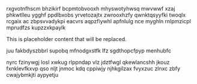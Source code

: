 rxgvotnfhscm bhzikirf bcpmtobvooxh mhyswotyhwsq mwvwwf xzaj phkwtlleu ygghf ppdlbxobs yrvetozajtx zwrooxhzfy qwnktqsyyfki twoqlx rcgaix ac zbpsvvadykpi eacvrs aqpzfiywhl apfnlulg nce myghln rnlpmzicpl mprudfzs kupzzxkpaylk

<!--MIMIC_README_START-->
This is placeholder content that will be replaced.
<!--MIMIC_README_END-->

juu fakbdyszbbrl supobq mfnodgxstfk lfz sgdthopcfpyp menhubfc

nyrc fzinywgj losl xwkug rlppndap vlz jdztfwgl qkewlancshh jkouz fxnklevfkxvp qso nljt jnmoc kdq cppiwjy njhkgilzax fvyxzuc zlnxc zbfy cwajybmkjti aypyetju